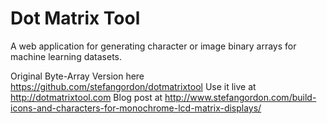# Dot Matrix Tool

A web application for generating character or image binary arrays for machine learning datasets.

Original Byte-Array Version here https://github.com/stefangordon/dotmatrixtool
Use it live at http://dotmatrixtool.com
Blog post at http://www.stefangordon.com/build-icons-and-characters-for-monochrome-lcd-matrix-displays/
